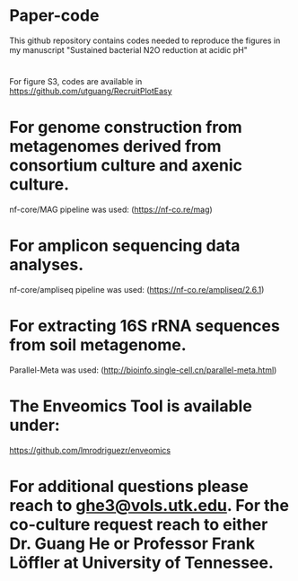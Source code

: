 
# Paper-code
This github repository contains codes needed to reproduce the figures in my manuscript "Sustained bacterial N2O reduction at acidic pH"
#
For figure S3, codes are available in https://github.com/utguang/RecruitPlotEasy
# For genome construction from metagenomes derived from consortium culture and axenic culture.
nf-core/MAG pipeline was used:  (https://nf-co.re/mag) 
# For amplicon sequencing data analyses.
nf-core/ampliseq pipeline was used: (https://nf-co.re/ampliseq/2.6.1)
# For extracting 16S rRNA sequences from soil metagenome.
Parallel-Meta was used: (http://bioinfo.single-cell.cn/parallel-meta.html)
# The Enveomics Tool is available under:

https://github.com/lmrodriguezr/enveomics

# For additional questions please reach to ghe3@vols.utk.edu. For the co-culture request reach to either Dr. Guang He or Professor Frank Löffler at University of Tennessee.
